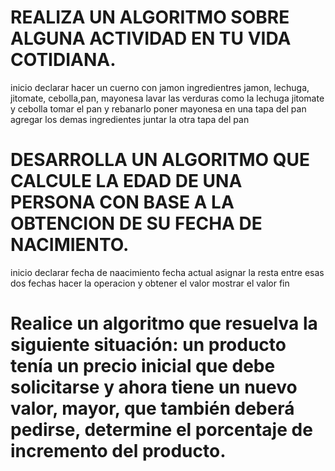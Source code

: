 # REALIZA UN ALGORITMO SOBRE ALGUNA ACTIVIDAD EN TU VIDA COTIDIANA.
inicio
declarar hacer un cuerno con jamon ingredientres jamon, lechuga, jitomate, cebolla,pan, mayonesa
lavar las verduras como la lechuga jitomate y cebolla
tomar el pan y rebanarlo
poner mayonesa en una tapa del pan
agregar los demas ingredientes 
juntar la otra tapa del pan 

# DESARROLLA UN ALGORITMO QUE CALCULE LA EDAD DE UNA PERSONA CON BASE A LA OBTENCION DE SU FECHA DE NACIMIENTO.
inicio
declarar fecha de naacimiento fecha actual
asignar la resta entre esas dos fechas
hacer la operacion y obtener el valor 
mostrar el valor
fin


# Realice un algoritmo que resuelva la siguiente situación: un producto tenía un precio inicial que debe solicitarse y ahora tiene un nuevo valor, mayor, que también deberá pedirse, determine el porcentaje de incremento del producto. 

